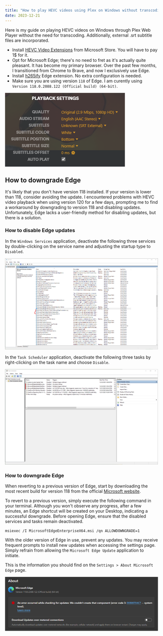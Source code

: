 ```yaml
---
title: "How to play HEVC videos using Plex on Windows without transcoding"
date: 2023-12-21
---
```


Here is my guide on playing HEVC videos on Windows through Plex Web Player without the need for transcoding. Additionally, external .srt subtitle files are incorporated.

- Install [HEVC Video Extensions](https://apps.microsoft.com/detail/9NMZLZ57R3T7?hl=en-US&gl=US) from Microsoft Store. You will have to pay 1$ for it.
- Opt for Microsoft Edge; there's no need to fret as it's actually quite pleasant. It has become my primary browser. Over the past few months, I transitioned from Chrome to Brave, and now I exclusively use Edge.
- Install [h265ify](https://microsoftedge.microsoft.com/addons/detail/h265ify/hpamdcillfipbkdijibjoojnofelpgjb) Edge extension. No extra configuration is needed.
- Make sure you are using version `118` of Edge. I am curently using `Version 118.0.2088.122 (Official build) (64-bit)`.

![plex_playback_settings](/assets/img/posts/plex_playback_settings.png)

## How to downgrade Edge

It's likely that you don't have version 118 installed. If your version is lower than 118, consider avoiding the update. I encountered problems with HEVC video playback when using version 120 for a few days, prompting me to find a workaround by downgrading to version 118 and disabling updates. Unfortunately, Edge lacks a user-friendly method for disabling updates, but there is a solution.

### How to disable Edge updates

In the `Windows Services` application, deactivate the following three services by double-clicking on the service name and adjusting the startup type to `Disabled`.

![edge_windows_services](/assets/img/posts/edge_windows_services.png)

In the `Task Scheduler` application, deactivate the following three tasks by right-clicking on the task name and choose `Disable`.

![edge_task_scheduler](/assets/img/posts/edge_task_scheduler.png)

### How to downgrade Edge

When reverting to a previous version of Edge, start by downloading the most recent build for version 118 from the official [Microsoft website](https://www.microsoft.com/en-us/edge/business/download?form=MA13FJ).

To revert to a previous version, simply execute the following command in your terminal. Although you won't observe any progress, after a few minutes, an Edge shortcut will be created on your Desktop, indicating a successful downgrade. Before opening Edge, ensure that the disabled services and tasks remain deactivated.

```
msiexec /I MicrosoftEdgeEnterpriseX64.msi /qn ALLOWDOWNGRADE=1
```

With the older version of Edge in use, prevent any updates. You may receive frequent prompts to install new updates when accessing the settings page. Simply refrain from allowing the `Microsoft Edge Update` application to initiate.

This is the information you should find on the `Settings > About Microsoft Edge` page.

![edge_updates_disabled](/assets/img/posts/edge_updates_disabled.png)